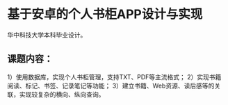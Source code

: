 # 基于安卓的个人书柜APP设计与实现
华中科技大学本科毕业设计。

## 课题内容：
1）使用数据库，实现个人书柜管理，支持TXT、PDF等主流格式；
2）实现书籍阅读、标记、书签、记录笔记等功能；
3）建立书籍、Web资源、读后感等的关联，实现较复杂的横向、纵向查询。
